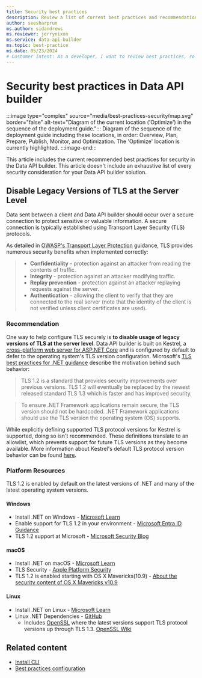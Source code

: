 ```yaml
---
title: Security best practices
description: Review a list of current best practices and recommendations for security and connectivity in Data API builder.
author: seesharprun
ms.author: sidandrews
ms.reviewer: jerrynixon
ms.service: data-api-builder
ms.topic: best-practice
ms.date: 05/23/2024
# Customer Intent: As a developer, I want to review best practices, so that I can configure my API using current best practices.
---
```


# Security best practices in Data API builder

:::image type="complex" source="media/best-practices-security/map.svg" border="false" alt-text="Diagram of the current location ('Optimize') in the sequence of the deployment guide.":::
Diagram of the sequence of the deployment guide including these locations, in order: Overview, Plan, Prepare, Publish, Monitor, and Optimization. The 'Optimize' location is currently highlighted.
:::image-end:::

This article includes the current recommended best practices for security in the Data API builder. This article doesn't include an exhaustive list of every security consideration for your Data API builder solution.

## Disable Legacy Versions of TLS at the Server Level

Data sent between a client and Data API builder should occur over a secure connection to protect sensitive or valuable information. A secure connection is typically established using Transport Layer Security (TLS) protocols.

As detailed in [OWASP's Transport Layer Protection](https://cheatsheetseries.owasp.org/cheatsheets/Transport_Layer_Protection_Cheat_Sheet.html) guidance, TLS provides numerous security benefits when implemented correctly:

>- **Confidentiality** - protection against an attacker from reading the contents of traffic.
>- **Integrity** - protection against an attacker modifying traffic.
>- **Replay prevention** - protection against an attacker replaying requests against the server.
>- **Authentication** - allowing the client to verify that they are connected to the real server (note that the identity of the client is not verified unless client certificates are used).

### Recommendation

One way to help configure TLS securely is **to disable usage of legacy versions of TLS at the server level**. Data API builder is built on Kestrel, a [cross-platform web server for ASP.NET Core](/aspnet/core/fundamentals/servers/kestrel?view=aspnetcore-6.0&preserve-view=true) and is configured by default to defer to the operating system's TLS version configuration. Microsoft's [TLS best practices for .NET guidance](/dotnet/framework/network-programming/tls) describe the motivation behind such behavior:
> TLS 1.2 is a standard that provides security improvements over previous versions. TLS 1.2 will eventually be replaced by the newest released standard TLS 1.3 which is faster and has improved security.

> To ensure .NET Framework applications remain secure, the TLS version should not be hardcoded. .NET Framework applications should use the TLS version the operating system (OS) supports.

While explicitly defining supported TLS protocol versions for Kestrel is supported, doing so isn't recommended. These definitions translate to an allowlist, which prevents support for future TLS versions as they become available. More information about Kestrel's default TLS protocol version behavior can be found [here](/dotnet/core/compatibility/aspnet-core/5.0/kestrel-default-supported-tls-protocol-versions-changed).

### Platform Resources

TLS 1.2 is enabled by default on the latest versions of .NET and many of the latest operating system versions.

#### Windows

- Install .NET on Windows - [Microsoft Learn](/dotnet/core/install/windows?tabs=net60)
- Enable support for TLS 1.2 in your environment - [Microsoft Entra ID Guidance](/troubleshoot/azure/active-directory/enable-support-tls-environment?tabs=azure-monitor#enable-support-for-tls-12-in-your-environment)
- TLS 1.2 support at Microsoft - [Microsoft Security Blog](https://www.microsoft.com/security/blog/2017/06/20/tls-1-2-support-at-microsoft/)

#### macOS

- Install .NET on macOS - [Microsoft Learn](/dotnet/core/install/macos)
- TLS Security - [Apple Platform Security](https://support.apple.com/guide/security/tls-security-sec100a75d12/web)
- TLS 1.2 is enabled starting with OS X Mavericks(10.9) - [About the security content of OS X Mavericks v10.9](https://support.apple.com/HT202854)

#### Linux

- Install .NET on Linux - [Microsoft Learn](/dotnet/core/install/linux)
- Linux .NET Dependencies - [GitHub](https://github.com/dotnet/core/blob/main/release-notes/6.0/linux-packages.md)
  - Includes [OpenSSL](https://www.openssl.org/) where the latest versions support TLS protocol versions up through TLS 1.3. [OpenSSL Wiki](https://wiki.openssl.org/index.php/TLS1.3)

## Related content

- [Install CLI](../how-to-install-cli.md)
- [Best practices configuration](best-practices-configuration.md)
